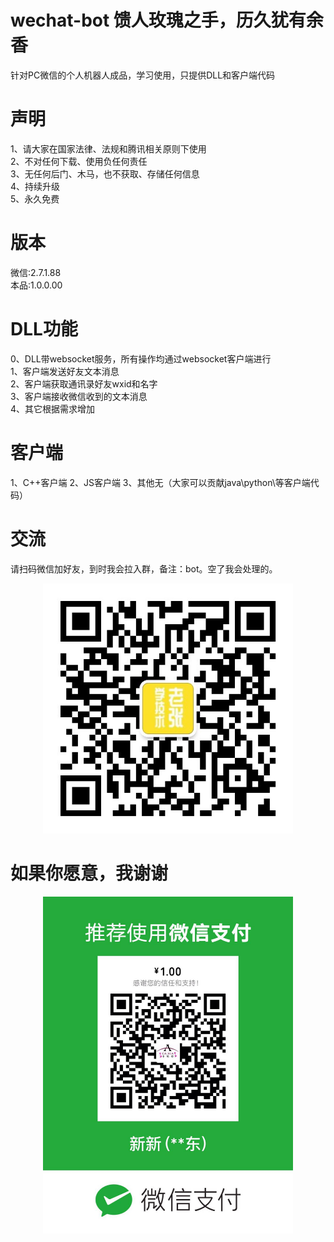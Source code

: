 # wechat-bot  馈人玫瑰之手，历久犹有余香
针对PC微信的个人机器人成品，学习使用，只提供DLL和客户端代码
# 声明
1、请大家在国家法律、法规和腾讯相关原则下使用  
2、不对任何下载、使用负任何责任  
3、无任何后门、木马，也不获取、存储任何信息  
4、持续升级  
5、永久免费  
# 版本
微信:2.7.1.88  
本品:1.0.0.00  
# DLL功能
0、DLL带websocket服务，所有操作均通过websocket客户端进行  
1、客户端发送好友文本消息  
2、客户端获取通讯录好友wxid和名字  
3、客户端接收微信收到的文本消息  
4、其它根据需求增加  
# 客户端
1、C++客户端
2、JS客户端
3、其他无（大家可以贡献java\python\等客户端代码）
# 交流
请扫码微信加好友，到时我会拉入群，备注：bot。空了我会处理的。

<center class="half">
    <img src="./pic/qrcode.jpg" width="400"/>
</center>

# 如果你愿意，我谢谢

<center class="half">
    <img src="./pic/1.jpg" width="400"/>
</center>
